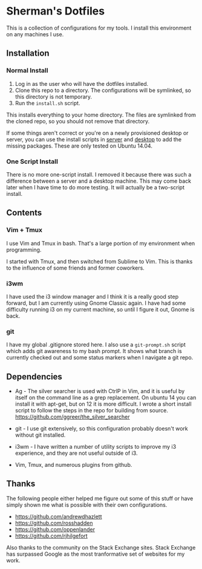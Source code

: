 # Sherman's Dotfiles

This is a collection of configurations for my tools. I install this
environment on any machines I use.

## Installation

### Normal Install

1. Log in as the user who will have the dotfiles installed.
2. Clone this repo to a directory. The configurations will be symlinked,
   so this directory is not temporary.
3. Run the `install.sh` script. 

This installs everything to your home directory. The files are symlinked
from the cloned repo, so you should not remove that directory.

If some things aren't correct or you're on a newly provisioned desktop
or server, you can use the install scripts in [server](server/) and
[desktop](desktop/) to add the missing packages. These are only tested
on Ubuntu 14.04.

### One Script Install

There is no more one-script install. I removed it because there was such
a difference between a server and a desktop machine. This may come back
later when I have time to do more testing. It will actually be a 
two-script install.

## Contents

### Vim + Tmux

I use Vim and Tmux in bash. That's a large portion of my environment
when programming.

I started with Tmux, and then switched from Sublime to Vim. This is
thanks to the influence of some friends and former coworkers.

### i3wm

I have used the i3 window manager and I think it is a really good step
forward, but I am currently using Gnome Classic again. I have had some
difficulty running i3 on my current machine, so until I figure it out,
Gnome is back.

### git

I have my global .gitignore stored here. I also use a `git-prompt.sh`
script which adds git awareness to my bash prompt. It shows what branch
is currently checked out and some status markers when I navigate a git
repo.

## Dependencies

* Ag - The silver searcher is used with CtrlP in Vim, and it is useful
  by itself on the command line as a grep replacement. On ubuntu 14 you
can install it with apt-get, but on 12 it is more difficult. I wrote a
short install script to follow the steps in the repo for building from
source.  https://github.com/ggreer/the_silver_searcher

* git - I use git extensively, so this configuration probably doesn't
  work without git installed.

* i3wm - I have written a number of utility scripts to improve my i3
  experience, and they are not useful outside of i3.

* Vim, Tmux, and numerous plugins from github.

## Thanks

The following people either helped me figure out some of this stuff or
have simply shown me what is possible with their own configurations.

* https://github.com/andrewdhazlett
* https://github.com/rosshadden
* https://github.com/oppenlander
* https://github.com/rjhilgefort

Also thanks to the community on the Stack Exchange sites. Stack Exchange
has surpassed Google as the most tranformative set of websites for my
work.

